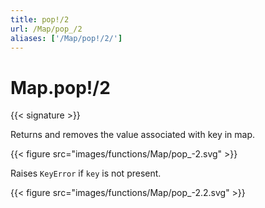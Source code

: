 ```yaml
---
title: pop!/2
url: /Map/pop_/2
aliases: ['/Map/pop!/2/']
---
```


# Map.pop!/2

{{< signature >}}

Returns and removes the value associated with key in map.

{{< figure src="images/functions/Map/pop_-2.svg" >}}

Raises `KeyError` if `key` is not present.

{{< figure src="images/functions/Map/pop_-2.2.svg" >}}
